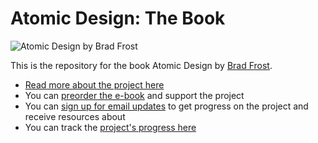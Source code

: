 Atomic Design: The Book
=============

![Atomic Design by Brad Frost](http://bradfrost.com/wp-content/uploads/2015/01/book-cover-700x1082.png)

This is the repository for the book Atomic Design by [Brad Frost](http://bradfrost.com/).

- [Read more about the project here](http://bradfrost.com/blog/post/atomic-design-book/)
- You can [preorder the e-book](http://shop.bradfrost.com/products/atomic-design-ebook) and support the project
- You can [sign up for email updates](http://atomicdesign.bradfrost.com/signup/) to get progress on the project and receive resources about 
- You can track the [project's progress here](http://atomicdesign.bradfrost.com/timeline/)
